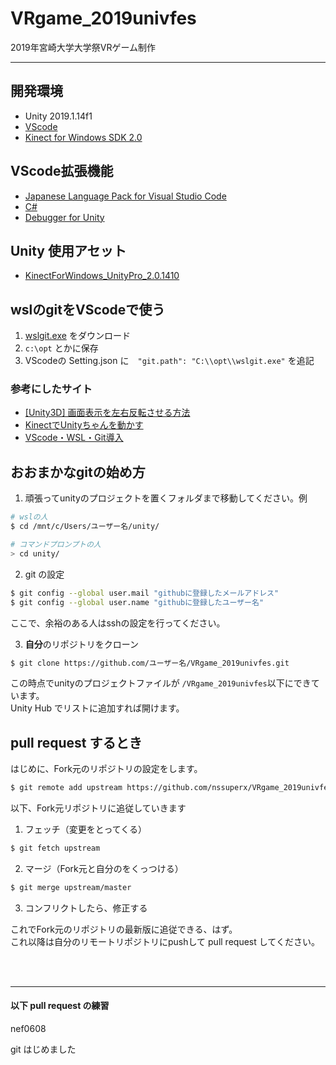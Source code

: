 # VRgame_2019univfes
2019年宮崎大学大学祭VRゲーム制作

***

## 開発環境
* Unity 2019.1.14f1
* [VScode](https://code.visualstudio.com/)
* [Kinect for Windows SDK 2.0](https://developer.microsoft.com/ja-jp/windows/kinect)

## VScode拡張機能
* [Japanese Language Pack for Visual Studio Code](https://marketplace.visualstudio.com/items?itemName=MS-CEINTL.vscode-language-pack-ja)
* [C#](https://marketplace.visualstudio.com/items?itemName=ms-vscode.csharp)
* [Debugger for Unity](https://marketplace.visualstudio.com/items?itemName=Unity.unity-debug)

## Unity 使用アセット
* [KinectForWindows_UnityPro_2.0.1410](https://developer.microsoft.com/ja-jp/windows/kinect)


## wslのgitをVScodeで使う
1. [wslgit.exe](https://github.com/andy-5/wslgit/releases) をダウンロード
2. `c:\opt` とかに保存
3. VScodeの Setting.json に　`"git.path": "C:\\opt\\wslgit.exe"` を追記


### 参考にしたサイト
* [[Unity3D] 画面表示を左右反転させる方法](https://blog.fujiu.jp/2015/09/unity3d.html)
* [KinectでUnityちゃんを動かす](https://qiita.com/yuzupon/items/0123bb6c268a41fcd708)
* [VScode・WSL・Git導入](https://qiita.com/Philosophistoria/items/48c4779739e6fafc63e0)

## おおまかなgitの始め方
1. 頑張ってunityのプロジェクトを置くフォルダまで移動してください。例

```sh
# wslの人
$ cd /mnt/c/Users/ユーザー名/unity/

# コマンドプロンプトの人
> cd unity/
```
2. git の設定
```sh
$ git config --global user.mail "githubに登録したメールアドレス"
$ git config --global user.name "githubに登録したユーザー名"
```
ここで、余裕のある人はsshの設定を行ってください。

3. **自分**のリポジトリをクローン

```sh
$ git clone https://github.com/ユーザー名/VRgame_2019univfes.git
```

この時点でunityのプロジェクトファイルが `/VRgame_2019univfes`以下にできています。<br/>
Unity Hub でリストに追加すれば開けます。

## pull request するとき
はじめに、Fork元のリポジトリの設定をします。
```sh
$ git remote add upstream https://github.com/nssuperx/VRgame_2019univfes
```
以下、Fork元リポジトリに追従していきます
1. フェッチ（変更をとってくる）
```sh
$ git fetch upstream
```
2. マージ（Fork元と自分のをくっつける）
```sh
$ git merge upstream/master
```
3. コンフリクトしたら、修正する

これでFork元のリポジトリの最新版に追従できる、はず。<br/>
これ以降は自分のリモートリポジトリにpushして pull request してください。

<br/><br/>

***

#### 以下 pull request の練習
nef0608

git はじめました

